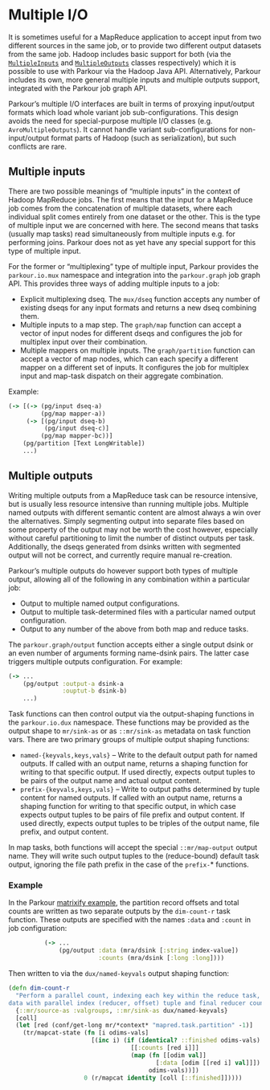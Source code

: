 # Multiple I/O

It is sometimes useful for a MapReduce application to accept input from two
different sources in the same job, or to provide two different output datasets
from the same job.  Hadoop includes basic support for both (via the
[`MultipleInputs`][MultipleInputs] and [`MultipleOutputs`][MultipleOutputs]
classes respectively) which it is possible to use with Parkour via the Hadoop
Java API.  Alternatively, Parkour includes its own, more general multiple inputs
and multiple outputs support, integrated with the Parkour job graph API.

Parkour’s multiple I/O interfaces are built in terms of proxying input/output
formats which load whole variant job sub-configurations.  This design avoids the
need for special-purpose multiple I/O classes (e.g. `AvroMultipleOutputs`).  It
cannot handle variant sub-configurations for non-input/output format parts of
Hadoop (such as serialization), but such conflicts are rare.

## Multiple inputs

There are two possible meanings of “multiple inputs” in the context of Hadoop
MapReduce jobs.  The first means that the input for a MapReduce job comes from
the concatenation of multiple datasets, where each individual split comes
entirely from one dataset or the other.  This is the type of multiple input we
are concerned with here.  The second means that tasks (usually map tasks) read
simultaneously from multiple inputs e.g. for performing joins.  Parkour does not
as yet have any special support for this type of multiple input.

For the former or “multiplexing” type of multiple input, Parkour provides the
`parkour.io.mux` namespace and integration into the `parkour.graph` job graph
API.  This provides three ways of adding multiple inputs to a job:

- Explicit multiplexing dseq.  The `mux/dseq` function accepts any number of
  existing dseqs for any input formats and returns a new dseq combining them.
- Multiple inputs to a map step.  The `graph/map` function can accept a vector
  of input nodes for different dseqs and configures the job for multiplex input
  over their combination.
- Multiple mappers on multiple inputs.  The `graph/partition` function can
  accept a vector of map nodes, which can each specify a different mapper on a
  different set of inputs.  It configures the job for multiplex input and
  map-task dispatch on their aggregate combination.

Example:

```clj
(-> [(-> (pg/input dseq-a)
         (pg/map mapper-a))
     (-> [(pg/input dseq-b)
          (pg/input dseq-c)]
         (pg/map mapper-bc))]
    (pg/partition [Text LongWritable])
    ...)
```

## Multiple outputs

Writing multiple outputs from a MapReduce task can be resource intensive, but is
usually less resource intensive than running multiple jobs.  Multiple named
outputs with different semantic content are almost always a win over the
alternatives.  Simply segmenting output into separate files based on some
property of the output may not be worth the cost however, especially without
careful partitioning to limit the number of distinct outputs per task.
Additionally, the dseqs generated from dsinks written with segmented output will
not be correct, and currently require manual re-creation.

Parkour’s multiple outputs do however support both types of multiple output,
allowing all of the following in any combination within a particular job:

- Output to multiple named output configurations.
- Output to multiple task-determined files with a particular named output
  configuration.
- Output to any number of the above from both map and reduce tasks.

The `parkour.graph/output` function accepts either a single output dsink or an
even number of arguments forming name-dsink pairs.  The latter case triggers
multiple outputs configuration.  For example:

```clj
(-> ...
    (pg/output :output-a dsink-a
               :ouptut-b dsink-b)
    ...)
```

Task functions can then control output via the output-shaping functions in the
`parkour.io.dux` namespace.  These functions may be provided as the output shape
to `mr/sink-as` or as `::mr/sink-as` metadata on task function vars.  There are
two primary groups of multiple output shaping functions:

- `named-{keyvals,keys,vals}` – Write to the default output path for named
  outputs.  If called with an output name, returns a shaping function for
  writing to that specific output.  If used directly, expects output tuples to
  be pairs of the output name and actual output content.
- `prefix-{keyvals,keys,vals}` – Write to output paths determined by tuple
  content for named outputs.  If called with an output name, returns a shaping
  function for writing to that specific output, in which case expects output
  tuples to be pairs of file prefix and output content.  If used directly,
  expects output tuples to be triples of the output name, file prefix, and
  output content.

In map tasks, both functions will accept the special `::mr/map-output` output
name.  They will write such output tuples to the (reduce-bound) default task
output, ignoring the file path prefix in the case of the `prefix-`* functions.

### Example

In the Parkour [matrixify example][matrixify], the partition record offsets and
total counts are written as two separate outputs by the `dim-count-r` task
function.  These outputs are specified with the names `:data` and `:count` in
job configuration:

```clj
          (-> ...
              (pg/output :data (mra/dsink [:string index-value])
                         :counts (mra/dsink [:long :long])))
```

Then written to via the `dux/named-keyvals` output shaping function:

```clj
(defn dim-count-r
  "Perform a parallel count, indexing each key within the reduce task, emitting
data with parallel index (reducer, offset) tuple and final reducer count."
  {::mr/source-as :valgroups, ::mr/sink-as dux/named-keyvals}
  [coll]
  (let [red (conf/get-long mr/*context* "mapred.task.partition" -1)]
    (tr/mapcat-state (fn [i odims-vals]
                       [(inc i) (if (identical? ::finished odims-vals)
                                  [[:counts [red i]]]
                                  (map (fn [[odim val]]
                                         [:data [odim [[red i] val]]])
                                       odims-vals))])
                     0 (r/mapcat identity [coll [::finished]]))))
```

[MultipleInputs]: https://hadoop.apache.org/docs/stable/api/org/apache/hadoop/mapreduce/lib/input/MultipleInputs.html
[MultipleOutputs]: https://hadoop.apache.org/docs/stable/api/org/apache/hadoop/mapreduce/lib/output/MultipleOutputs.html
[matrixify]: https://github.com/damballa/parkour/blob/master/examples/parkour/example/matrixify.clj
